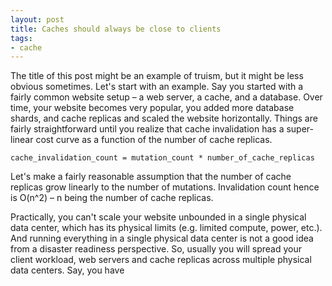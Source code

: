 ```yaml
---
layout: post
title: Caches should always be close to clients
tags:
- cache
---
```


The title of this post might be an example of truism, but it might be less obvious sometimes. Let's start with an example. Say you started with a fairly common website setup – a web server, a cache, and a database. Over time, your website becomes very popular, you added more database shards, and cache replicas and scaled the website horizontally. Things are fairly straightforward until you realize that cache invalidation has a super-linear cost curve as a function of the number of cache replicas.

`cache_invalidation_count = mutation_count * number_of_cache_replicas`

Let's make a fairly reasonable assumption that the number of cache replicas grow linearly to the number of mutations. Invalidation count hence is O(n^2) – n being the number of cache replicas.

Practically, you can't scale your website unbounded in a single physical data center, which has its physical limits (e.g. limited compute, power, etc.). And running everything in a single physical data center is not a good idea from a disaster readiness perspective. So, usually you will spread your client workload, web servers and cache replicas across multiple physical data centers. Say, you have

